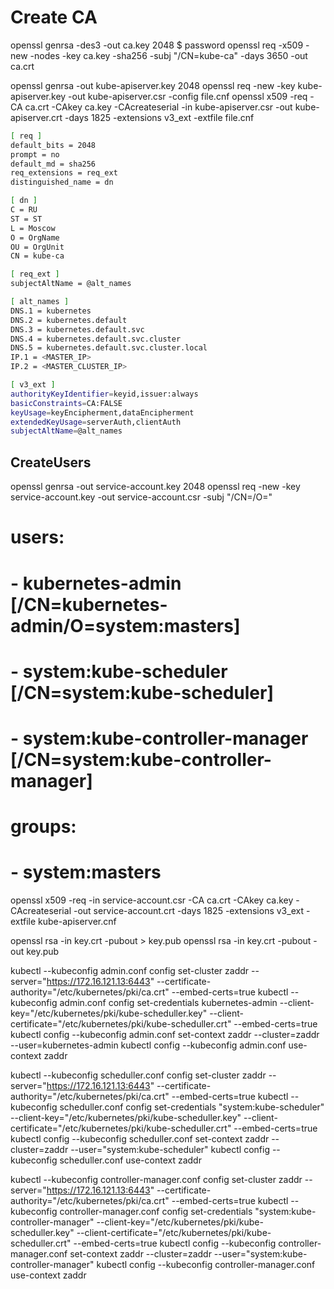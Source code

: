 # Create CA

openssl genrsa -des3 -out ca.key 2048
$ password
openssl req -x509 -new -nodes -key ca.key -sha256 -subj "/CN=kube-ca" -days 3650 -out ca.crt

openssl genrsa -out kube-apiserver.key 2048
openssl req -new -key kube-apiserver.key -out kube-apiserver.csr -config file.cnf
openssl x509 -req -CA ca.crt -CAkey ca.key -CAcreateserial -in kube-apiserver.csr -out kube-apiserver.crt -days 1825 -extensions v3_ext -extfile file.cnf

```bash
[ req ]
default_bits = 2048
prompt = no
default_md = sha256
req_extensions = req_ext
distinguished_name = dn

[ dn ]
C = RU
ST = ST
L = Moscow
O = OrgName
OU = OrgUnit
CN = kube-ca

[ req_ext ]
subjectAltName = @alt_names

[ alt_names ]
DNS.1 = kubernetes
DNS.2 = kubernetes.default
DNS.3 = kubernetes.default.svc
DNS.4 = kubernetes.default.svc.cluster
DNS.5 = kubernetes.default.svc.cluster.local
IP.1 = <MASTER_IP>
IP.2 = <MASTER_CLUSTER_IP>

[ v3_ext ]
authorityKeyIdentifier=keyid,issuer:always
basicConstraints=CA:FALSE
keyUsage=keyEncipherment,dataEncipherment
extendedKeyUsage=serverAuth,clientAuth
subjectAltName=@alt_names
```

## CreateUsers

openssl genrsa -out service-account.key 2048
openssl req -new -key service-account.key -out service-account.csr -subj "/CN=<user-name>/O=<user-group>"
# users:
# - kubernetes-admin [/CN=kubernetes-admin/O=system:masters]
# - system:kube-scheduler [/CN=system:kube-scheduler]
# - system:kube-controller-manager [/CN=system:kube-controller-manager]
# groups:
# - system:masters

openssl x509 -req -in service-account.csr -CA ca.crt -CAkey ca.key -CAcreateserial -out service-account.crt -days 1825 -extensions v3_ext -extfile kube-apiserver.cnf

openssl rsa -in key.crt -pubout > key.pub
openssl rsa -in key.crt -pubout -out key.pub

kubectl --kubeconfig admin.conf config set-cluster zaddr --server="https://172.16.121.13:6443" --certificate-authority="/etc/kubernetes/pki/ca.crt" --embed-certs=true
kubectl --kubeconfig admin.conf config set-credentials kubernetes-admin --client-key="/etc/kubernetes/pki/kube-scheduller.key" --client-certificate="/etc/kubernetes/pki/kube-scheduller.crt" --embed-certs=true
kubectl config --kubeconfig admin.conf set-context zaddr --cluster=zaddr --user=kubernetes-admin
kubectl config --kubeconfig admin.conf use-context zaddr

kubectl --kubeconfig scheduller.conf config set-cluster zaddr --server="https://172.16.121.13:6443" --certificate-authority="/etc/kubernetes/pki/ca.crt" --embed-certs=true
kubectl --kubeconfig scheduller.conf config set-credentials "system:kube-scheduler" --client-key="/etc/kubernetes/pki/kube-scheduller.key" --client-certificate="/etc/kubernetes/pki/kube-scheduller.crt" --embed-certs=true
kubectl config --kubeconfig scheduller.conf set-context zaddr --cluster=zaddr --user="system:kube-scheduler"
kubectl config --kubeconfig scheduller.conf use-context zaddr

kubectl --kubeconfig controller-manager.conf config set-cluster zaddr --server="https://172.16.121.13:6443" --certificate-authority="/etc/kubernetes/pki/ca.crt" --embed-certs=true
kubectl --kubeconfig controller-manager.conf config set-credentials "system:kube-controller-manager" --client-key="/etc/kubernetes/pki/kube-scheduller.key" --client-certificate="/etc/kubernetes/pki/kube-scheduller.crt" --embed-certs=true
kubectl config --kubeconfig controller-manager.conf set-context zaddr --cluster=zaddr --user="system:kube-controller-manager"
kubectl config --kubeconfig controller-manager.conf use-context zaddr
